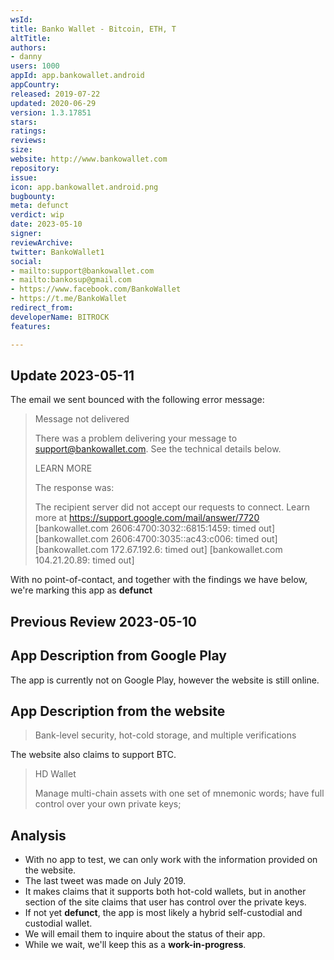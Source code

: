 ```yaml
---
wsId: 
title: Banko Wallet - Bitcoin, ETH, T
altTitle: 
authors:
- danny
users: 1000
appId: app.bankowallet.android
appCountry: 
released: 2019-07-22
updated: 2020-06-29
version: 1.3.17851
stars: 
ratings: 
reviews: 
size: 
website: http://www.bankowallet.com
repository: 
issue: 
icon: app.bankowallet.android.png
bugbounty: 
meta: defunct
verdict: wip
date: 2023-05-10
signer: 
reviewArchive: 
twitter: BankoWallet1
social:
- mailto:support@bankowallet.com
- mailto:bankosup@gmail.com
- https://www.facebook.com/BankoWallet
- https://t.me/BankoWallet
redirect_from: 
developerName: BITROCK
features: 

---
```


## Update 2023-05-11

The email we sent bounced with the following error message:

> Message not delivered
>
> There was a problem delivering your message to support@bankowallet.com. See the technical details below.
>
> LEARN MORE
>
> The response was:
>
> The recipient server did not accept our requests to connect. Learn more at https://support.google.com/mail/answer/7720 [bankowallet.com 2606:4700:3032::6815:1459: timed out] [bankowallet.com 2606:4700:3035::ac43:c006: timed out] [bankowallet.com 172.67.192.6: timed out] [bankowallet.com 104.21.20.89: timed out]

With no point-of-contact, and together with the findings we have below, we're marking this app as **defunct**

## Previous Review 2023-05-10

## App Description from Google Play 

The app is currently not on Google Play, however the website is still online. 

## App Description from the website

> Bank-level security, hot-cold storage, and multiple verifications

The website also claims to support BTC. 

> HD Wallet 
>
> Manage multi-chain assets with one set of mnemonic words;
have full control over your own private keys;

## Analysis 

- With no app to test, we can only work with the information provided on the website. 
- The last tweet was made on July 2019.
- It makes claims that it supports both hot-cold wallets, but in another section of the site claims that user has control over the private keys. 
- If not yet **defunct**, the app is most likely a hybrid self-custodial and custodial wallet. 
- We will email them to inquire about the status of their app.
- While we wait, we'll keep this as a **work-in-progress**.